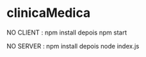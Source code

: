 # clinicaMedica
NO CLIENT : npm install depois npm start

NO SERVER : npm install depois node index.js
